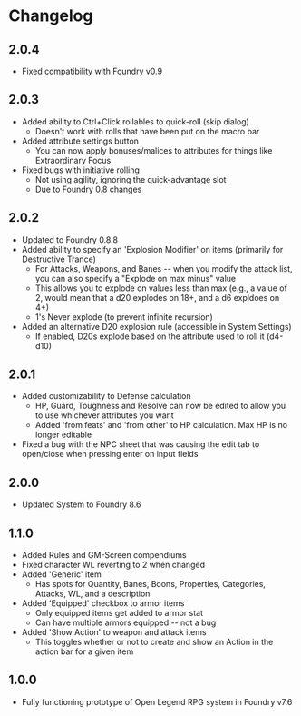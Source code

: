 # Changelog

## 2.0.4

* Fixed compatibility with Foundry v0.9

## 2.0.3

* Added ability to Ctrl+Click rollables to quick-roll (skip dialog)
  * Doesn't work with rolls that have been put on the macro bar
* Added attribute settings button
  * You can now apply bonuses/malices to attributes for things like Extraordinary Focus
* Fixed bugs with initiative rolling
  * Not using agility, ignoring the quick-advantage slot
  * Due to Foundry 0.8 changes

## 2.0.2

* Updated to Foundry 0.8.8
* Added ability to specify an 'Explosion Modifier' on items (primarily for Destructive Trance)
  * For Attacks, Weapons, and Banes -- when you modify the attack list, you can also specify a "Explode on max minus" value
  * This allows you to explode on values less than max (e.g., a value of 2, would mean that a d20 explodes on 18+, and a d6 expldoes on 4+)
  * 1's Never explode (to prevent infinite recursion)
* Added an alternative D20 explosion rule (accessible in System Settings)
  * If enabled, D20s explode based on the attribute used to roll it (d4-d10)

## 2.0.1

* Added customizability to Defense calculation
  * HP, Guard, Toughness and Resolve can now be edited to allow you to use whichever attributes you want
  * Added 'from feats' and 'from other' to HP calculation. Max HP is no longer editable
* Fixed a bug with the NPC sheet that was causing the edit tab to open/close when pressing enter on input fields

## 2.0.0

* Updated System to Foundry 8.6

## 1.1.0

* Added Rules and GM-Screen compendiums
* Fixed character WL reverting to 2 when changed
* Added 'Generic' item
  * Has spots for Quantity, Banes, Boons, Properties, Categories, Attacks, WL, and a description
* Added 'Equipped' checkbox to armor items
  * Only equipped items get added to armor stat
  * Can have multiple armors equipped -- not a bug
* Added 'Show Action' to weapon and attack items
  * This toggles whether or not to create and show an Action in the action bar for a given item

## 1.0.0

* Fully functioning prototype of Open Legend RPG system in Foundry v7.6
